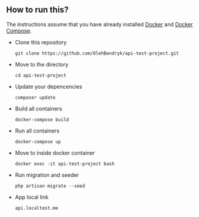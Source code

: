 

## How to run this?

The instructions assume that you have already installed [Docker](https://docs.docker.com/installation/) and [Docker Compose](https://docs.docker.com/compose/install/). 

- Clone this repository
    
    ```git clone https://github.com/OlehBendryk/api-test-project.git```
    
- Move to the directory 

    ```cd api-test-project```
    
- Update your depencencies
    
    ```composer update```
    
- Build all containers 
    
    ```docker-compose build```

- Run all containers

    ```docker-compose up```

- Move to inside docker container
    
    ```docker exec -it api-test-project bash```

- Run migration and seeder

    ```php artisan migrate --seed```
    
    
- App local link
    
    ```api.localtest.me```

